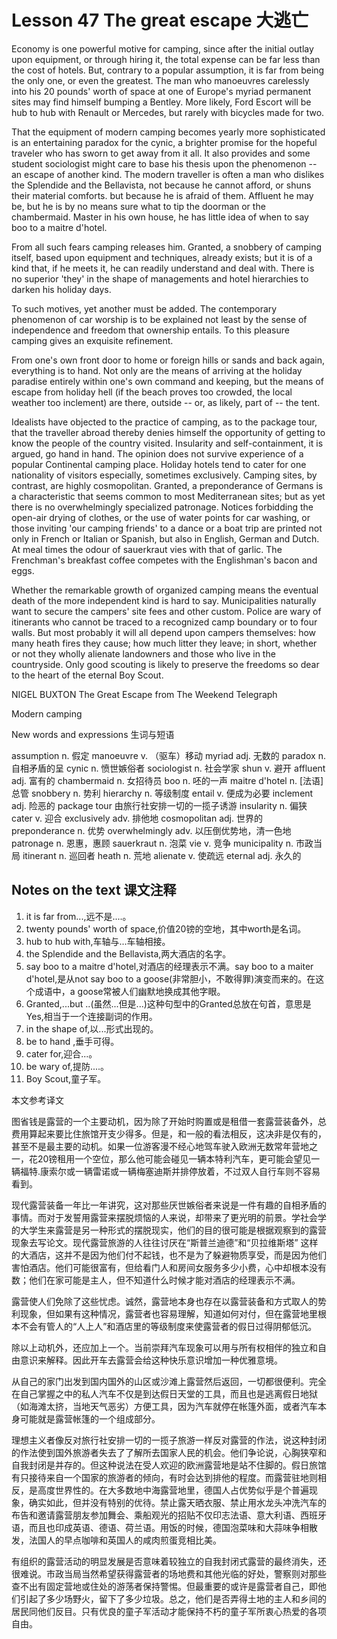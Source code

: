 # Lesson 47 The great escape 大逃亡
Economy is one powerful motive for camping, since after the initial outlay upon equipment, or through hiring it, the total expense can be far less than the cost of hotels. But, contrary to a popular assumption, it is far from being the only one, or even the greatest. The man who manoeuvres carelessly into his 20 pounds' worth of space at one of Europe's myriad permanent sites may find himself bumping a Bentley. More likely, Ford Escort will be hub to hub with Renault or Mercedes, but rarely with bicycles made for two.

That the equipment of modern camping becomes yearly more sophisticated is an entertaining paradox for the cynic, a brighter promise for the hopeful traveler who has sworn to get away from it all. It also provides and some student sociologist might care to base his thesis upon the phenomenon -- an escape of another kind. The modern traveller is often a man who dislikes the Splendide and the Bellavista, not because he cannot afford, or shuns their material comforts. but because he is afraid of them. Affluent he may be, but he is by no means sure what to tip the doorman or the chambermaid. Master in his own house, he has little idea of when to say boo to a maitre d'hotel.

From all such fears camping releases him. Granted, a snobbery of camping itself, based upon equipment and techniques, already exists; but it is of a kind that, if he meets it, he can readily understand and deal with. There is no superior 'they' in the shape of managements and hotel hierarchies to darken his holiday days.

To such motives, yet another must be added. The contemporary phenomenon of car worship is to be explained not least by the sense of independence and freedom that ownership entails. To this pleasure camping gives an exquisite refinement.

From one's own front door to home or foreign hills or sands and back again, everything is to hand. Not only are the means of arriving at the holiday paradise entirely within one's own command and keeping, but the means of escape from holiday hell (if the beach proves too crowded, the local weather too inclement) are there, outside -- or, as likely, part of -- the tent.

Idealists have objected to the practice of camping, as to the package tour, that the traveller abroad thereby denies himself the opportunity of getting to know the people of the country visited. Insularity and self-containment, it is argued, go hand in hand. The opinion does not survive experience of a popular Continental camping place. Holiday hotels tend to cater for one nationality of visitors especially, sometimes exclusively. Camping sites, by contrast, are highly cosmopolitan. Granted, a preponderance of Germans is a characteristic that seems common to most Mediterranean sites; but as yet there is no overwhelmingly specialized patronage. Notices forbidding the open-air drying of clothes, or the use of water points for car washing, or those inviting 'our camping friends' to a dance or a boat trip are printed not only in French or Italian or Spanish, but also in English, German and Dutch. At meal times the odour of sauerkraut vies with that of garlic. The Frenchman's breakfast coffee competes with the Englishman's bacon and eggs.

Whether the remarkable growth of organized camping means the eventual death of the more independent kind is hard to say. Municipalities naturally want to secure the campers' site fees and other custom. Police are wary of itinerants who cannot be traced to a recognized camp boundary or to four walls. But most probably it will all depend upon campers themselves: how many heath fires they cause; how much litter they leave; in short, whether or not they wholly alienate landowners and those who live in the countryside. Only good scouting is likely to preserve the freedoms so dear to the heart of the eternal Boy Scout.

NIGEL BUXTON The Great Escape from The Weekend Telegraph
	
	
Modern camping

New words and expressions 生词与短语

assumption n. 假定
manoeuvre v. （驱车）移动
myriad adj. 无数的
paradox n. 自相矛盾的呈
cynic n. 愤世嫉俗者
sociologist n. 社会学家
shun v. 避开
affluent adj. 富有的
chambermaid n. 女招待员
boo n. 呸的一声
maitre d'hotel n. [法语]总管
snobbery n. 势利
hierarchy n. 等级制度
entail v. 便成为必要
inclement adj. 险恶的
package tour 由旅行社安排一切的一揽子诱游
insularity n. 偏狭
cater v. 迎合
exclusively adv. 排他地
cosmopolitan adj. 世界的
preponderance n. 优势
overwhelmingly adv. 以压倒优势地，清一色地
patronage n. 恩惠，惠顾
sauerkraut n. 泡菜
vie v. 竞争
municipality n. 市政当局
itinerant n. 巡回者
heath n. 荒地
alienate v. 使疏远
eternal adj. 永久的

## Notes on the text 课文注释

1. it is far from...,远不是....。
2. twenty pounds' worth of space,价值20镑的空地，其中worth是名词。
3. hub to hub with,车轴与...车轴相接。
4. the Splendide and the Bellavista,两大酒店的名字。
5. say boo to a maitre d'hotel,对酒店的经理表示不满。say boo to a maiter d'hotel,是从not say boo to a goose(非常胆小，不敢得罪)演变而来的。在这个成语中，a goose常被人们幽默地换成其他字眼。
6. Granted,...but ..(虽然...但是...)这种句型中的Granted总放在句首，意思是Yes,相当于一个连接副词的作用。
7. in the shape of,以...形式出现的。
8. be to hand ,垂手可得。
9. cater for,迎合...。
10. be wary of,提防....。
11. Boy Scout,童子军。

本文参考译文

图省钱是露营的一个主要动机，因为除了开始时购置或是租借一套露营装备外，总费用算起来要比住旅馆开支少得多。但是，和一般的看法相反，这决非是仅有的，甚至不是最主要的动机。如果一位游客漫不经心地驾车驶入欧洲无数常年营地之一，花20镑租用一个空位，那么他可能会碰见一辆本特利汽车，更可能会望见一辆福特.康索尔或一辆雷诺或一辆梅塞迪斯并排停放着，不过双人自行车则不容易看到。

现代露营装备一年比一年讲究，这对那些厌世嫉俗者来说是一件有趣的自相矛盾的事情。而对于发誓用露营来摆脱烦恼的人来说，却带来了更光明的前景。学社会学的大学生来露营是另一种形式的摆脱现实，他们的目的很可能是根据观察到的露营现象去写论文。现代露营旅游的人往往讨厌在“斯普兰迪德”和“贝拉维斯塔” 这样的大酒店，这并不是因为他们付不起钱，也不是为了躲避物质享受，而是因为他们害怕酒店。他们可能很富有，但给看门人和房间女服务多少小费，心中却根本没有数；他们在家可能是主人，但不知道什么时候才能对酒店的经理表示不满。

露营使人们免除了这些忧虑。诚然，露营地本身也存在以露营装备和方式取人的势利现象，但如果有这种情况，露营者也容易理解，知道如何对付，但在露营地里根本不会有管人的“人上人”和酒店里的等级制度来使露营者的假日过得阴郁低沉。

除以上动机外，还应加上一个。当前崇拜汽车现象可以用与所有权相伴的独立和自由意识来解释。因此开车去露营会给这种快乐意识增加一种优雅意境。

从自己的家门出发到国内国外的山区或沙滩上露营然后返回，一切都很便利。完全在自己掌握之中的私人汽车不仅是到达假日天堂的工具，而且也是逃离假日地狱（如海滩太挤，当地天气恶劣）方便工具，因为汽车就停在帐篷外面，或者汽车本身可能就是露营帐篷的一个组成部分。

理想主义者像反对旅行社安排一切的一揽子旅游一样反对露营的作法，说这种封闭的作法使到国外旅游者失去了了解所去国家人民的机会。他们争论说，心胸狭窄和自我封闭是并存的。但这种说法在受人欢迎的欧洲露营地是站不住脚的。假日旅馆有只接待来自一个国家的旅游者的倾向，有时会达到排他的程度。而露营驻地则相反，是高度世界性的。在大多数地中海露营地里，德国人占优势似乎是个普遍现象，确实如此，但并没有特别的优待。禁止露天晒衣服、禁止用水龙头冲洗汽车的布告和邀请露营朋友参加舞会、乘船观光的招贴不仅印志法语、意大利语、西班牙语，而且也印成英语、德语、荷兰语。用饭的时候，德国泡菜味和大蒜味争相散发，法国人的早点咖啡和英国人的咸肉煎蛋竞相比美。

有组织的露营活动的明显发展是否意味着较独立的自我封闭式露营的最终消失，还很难说。市政当局当然希望获得露营者的场地费和其他光临的好处，警察则对那些查不出有固定营地或住处的游荡者保持警惕。但最重要的或许是露营者自己，即他们引起了多少场野火，留下了多少垃圾。总之，他们是否弄得土地的主人和乡间的居民同他们反目。只有优良的童子军活动才能保持不朽的童子军所衷心热爱的各项自由。
